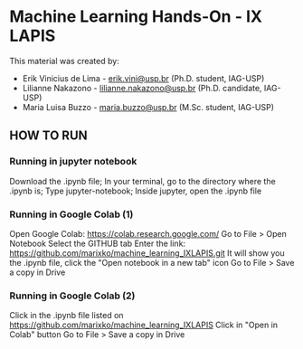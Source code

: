 # Machine Learning Hands-On - IX LAPIS

This material was created by:

*   Erik Vinicius de Lima - erik.vini@usp.br (Ph.D. student, IAG-USP)
*   Lilianne Nakazono - lilianne.nakazono@usp.br (Ph.D. candidate, IAG-USP)
*   Maria Luisa Buzzo - maria.buzzo@usp.br (M.Sc. student, IAG-USP)


## HOW TO RUN
### Running in jupyter notebook

Download the .ipynb file;
In your terminal, go to the directory where the .ipynb is;
Type jupyter-notebook;
Inside jupyter, open the .ipynb file

### Running in Google Colab (1)

Open Google Colab: https://colab.research.google.com/
Go to File > Open Notebook
Select the GITHUB tab
Enter the link: https://github.com/marixko/machine_learning_IXLAPIS.git
It will show you the .ipynb file, click the "Open notebook in a new tab" icon
Go to File > Save a copy in Drive

### Running in Google Colab (2)

Click in the .ipynb file listed on https://github.com/marixko/machine_learning_IXLAPIS
Click in "Open in Colab" button
Go to File > Save a copy in Drive

